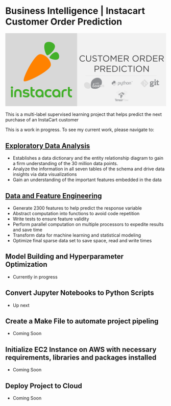 # Business Intelligence | Instacart Customer Order Prediction

![](./imgs/title_img.png)

This is a multi-label supervised learning project that helps predict the next purchase of an InstaCart customer

This is a work in progress. To see my current work, please navigate to:  

## [Exploratory Data Analysis](https://github.com/nazra-inari/Business_Intelligence_Instacart_Customer_Purchase_Prediction/blob/master/Exploratory%20Data%20Analysis.ipynb)  
* Establishes a data dictionary and the entity relationship diagram to gain a firm understanding of the 30 million data points.  
* Analyze the information in all seven tables of the schema and drive data insights via data visualizations  
* Gain an understanding of the important features embedded in the data    
## [Data and Feature Engineering](https://github.com/nazra-inari/Business_Intelligence_Instacart_Customer_Purchase_Prediction/blob/master/Data%20and%20Feature%20Engineering.ipynb)
* Generate 2300 features to help predict the response variable  
* Abstract computation into functions to avoid code repetition  
* Write tests to ensure feature validity  
* Perform parallel computation on multiple processors to expedite results and save time  
* Transform data for machine learning and statistical modeling  
* Optimize final sparse data set to save space, read and write times  

## Model Building and Hyperparameter Optimization
* Currently in progress

## Convert Jupyter Notebooks to Python Scripts
* Up next  

## Create a Make File to automate project pipeling
* Coming Soon  

## Initialize EC2 Instance on AWS with necessary requirements, libraries and packages installed
* Coming Soon  

## Deploy Project to Cloud
* Coming Soon  
